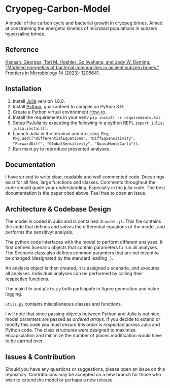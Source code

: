 # Cryopeg-Carbon-Model
A model of the carbon cycle and bacterial growth in cryopeg brines. Aimed at constraining the energetic kinetics of microbial populations in subzero hypersaline brines.

## Reference
[Kanaan, Georges, Tori M. Hoehler, Go Iwahana, and Jody W. Deming. "Modeled energetics of bacterial communities in ancient subzero brines." Frontiers in Microbiology 14 (2023): 1206641.](https://www.frontiersin.org/articles/10.3389/fmicb.2023.1206641/full)

## Installation
1. Install [Julia](https://julialang.org/downloads/) version 1.8.0.
2. Install [Python](https://www.python.org/downloads/), guarranteed to compile on Python 3.9.
3. Create a Python virtual environment [How-to](https://docs.python.org/3/library/venv.html).
4. Install the requirements in your venv `pip install -r requirements.txt`.
5. Setup PyJulia by executing the following in a python REPL `import julia; julia.install()`.
6. Launch Julia in the terminal and do `using Pkg; Pkg.add(["DifferentialEquations", "DiffEqSensitivity", "ForwardDiff", "GlobalSensitivity", "QuasiMonteCarlo"])`.
7. Run main.py to reproduce presented analyses.

## Documentation
I have strived to write clear, readable and well commented code. Docstrings exist for all files, large functions and classes. 
Comments throughout the code should guide your understanding. Especially in the julia code.
The best documentation is the paper cited above. Feel free to open an issue.

## Architecture & Codebase Design
The model is coded in Julia and is contained in `model.jl`. This file contains the code that defines and solves the differential equations of the model, and performs the sensitivyt analysis.

The python code interfaces with the model to perform different analyses. It first defines Scenario objects that contain parameters to run all analyses. The Scenario class also defines common paramters that are not meant to be changed (designated by the standard leading _).

An analysis object is then created, it is assigned a scenario, and executes all analyses. Individual analyses can be performed by calling their respective functions.

The main file and `plots.py` both participate in figure generation and value logging. 

`utils.py` contains miscellaneous classes and functions.

I will note that since passing objects between Python and Julia is not nice, model paramters are passed as *ordered arrays*. If you decide to extend or modify this code you must *ensure this order is respected* across Julia and Python code. The class structures were designed to maximize encapsulation and minimize the number of places modification would have to be carried over.

## Issues & Contribution
Should you have any questions or suggestions, please open an issue on this repository. Contribtuions may be accepted on a new branch for those who wish to extend the model or perhaps a new release.

